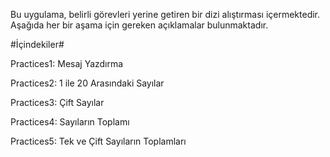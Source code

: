 Bu uygulama, belirli görevleri yerine getiren bir dizi alıştırması içermektedir. Aşağıda her bir aşama için gereken açıklamalar bulunmaktadır.

#İçindekiler#

Practices1: Mesaj Yazdırma

Practices2: 1 ile 20 Arasındaki Sayılar

Practices3: Çift Sayılar

Practices4: Sayıların Toplamı

Practices5: Tek ve Çift Sayıların Toplamları
